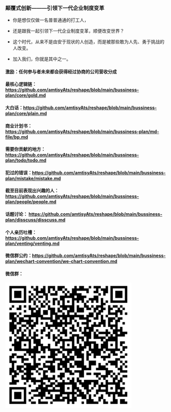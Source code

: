 ### 颠覆式创新———引领下一代企业制度变革

- 你是想仅仅做一名普普通通的打工人，
- 还是跟我一起引领下一代企业制度变革，顺便改变世界？
  
- 这个时代，从来不是由安于现状的人创造，而是被那些敢为人先、勇于挑战的人改变。
- 加入我们，你就是其中之一。

#### 激励：任何参与者未来都会获得经过协商的公司营收分成
#### 最核心逻辑链： https://github.com/amtisyAts/reshape/blob/main/bussiness-plan/core/gold.md
#### 大白话：https://github.com/amtisyAts/reshape/blob/main/bussiness-plan/core/plain.md
#### 商业计划书： https://github.com/amtisyAts/reshape/blob/main/bussiness-plan/md-file/bp.md
#### 需要你贡献的地方：https://github.com/amtisyAts/reshape/blob/main/bussiness-plan/todo/todo.md
#### 犯过的错误：https://github.com/amtisyAts/reshape/blob/main/bussiness-plan/mistake/mistake.md
#### 截至目前表现出兴趣的人： https://github.com/amtisyAts/reshape/blob/main/bussiness-plan/people/people.md
#### 话题讨论： https://github.com/amtisyAts/reshape/blob/main/bussiness-plan/disscuss/disscuss.md
#### 个人亲历吐槽：https://github.com/amtisyAts/reshape/blob/main/bussiness-plan/venting/venting.md
#### 微信群公约：https://github.com/amtisyAts/reshape/blob/main/bussiness-plan/wechart-convention/we-chart-convention.md
#### 微信群：
![wechat-group.png](wechat-group.png)